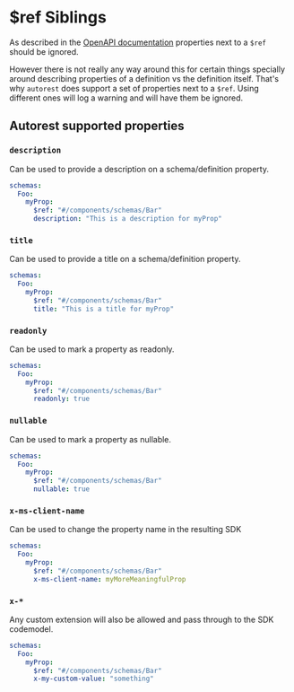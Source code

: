 # $ref Siblings

As described in the [OpenAPI documentation](https://swagger.io/docs/specification/using-ref/) properties next to a `$ref` should be ignored.

However there is not really any way around this for certain things specially around describing properties of a definition vs the definition itself.
That's why `autorest` does support a set of properties next to a `$ref`. Using different ones will log a warning and will have them be ignored.

## Autorest supported properties

### `description`

Can be used to provide a description on a schema/definition property.

```yaml
schemas:
  Foo:
    myProp:
      $ref: "#/components/schemas/Bar"
      description: "This is a description for myProp"
```

### `title`

Can be used to provide a title on a schema/definition property.

```yaml
schemas:
  Foo:
    myProp:
      $ref: "#/components/schemas/Bar"
      title: "This is a title for myProp"
```

### `readonly`

Can be used to mark a property as readonly.

```yaml
schemas:
  Foo:
    myProp:
      $ref: "#/components/schemas/Bar"
      readonly: true
```

### `nullable`

Can be used to mark a property as nullable.

```yaml
schemas:
  Foo:
    myProp:
      $ref: "#/components/schemas/Bar"
      nullable: true
```

### `x-ms-client-name`

Can be used to change the property name in the resulting SDK

```yaml
schemas:
  Foo:
    myProp:
      $ref: "#/components/schemas/Bar"
      x-ms-client-name: myMoreMeaningfulProp
```

### `x-*`

Any custom extension will also be allowed and pass through to the SDK codemodel.

```yaml
schemas:
  Foo:
    myProp:
      $ref: "#/components/schemas/Bar"
      x-my-custom-value: "something"
```
